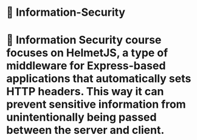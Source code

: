 # 📖 Information-Security
# 👣 Information Security course focuses on HelmetJS, a type of middleware for Express-based applications that automatically sets HTTP headers. This way it can prevent sensitive information from unintentionally being passed between the server and client.
